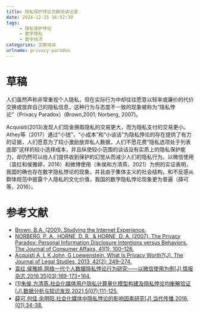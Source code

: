 ```yaml
---
title: 隐私保护悖论文献阅读记录
date: 2024-12-15 16:52:39
tags: 
     - 隐私保护悖论
     - 数字隐私
     - 数字经济
categories: 文献阅读
urlname: privacy-paradox
---
```


# 草稿
人们虽然声称非常重视个人隐私，但在实际行为中却往往愿意以轻率或廉价的代价交换或放弃自己的隐私信息，这种行为与态度不一致的现象被称为“隐私悖论”（Privacy Paradox）(Brown,2001; Norberg, 2007)。
<!--more-->
Acquisiti(2013)发现人们现金换取隐私的交易更大，而为隐私支付的交易更小。Athey等（2017）通过“小钱”，“小成本”和“小谈话”为隐私悖论的存在提供了有力的证据，人们愿意为了较小激励放弃私人数据，人们不愿花费“隐私选项处于列表底部”这样的较小选择成本，并且纵使较小范围的谈话没有实质上的隐私保护能力，却仍然可以给人们提供收到保护的幻觉从而减少人们的隐私行为。以微信使用（袁红和侯雅婷，2016）和微博使用（朱侯和方清燕，2021）为例的实证表明，我国的确也存在数字隐私悖论的现象，并且由于集体主义的社会结构，和不反感从群体规范中披露个人隐私的文化价值，我国的数字隐私悖论现象更为普遍（薛可等，2016）。

# 参考文献
- [Brown, B.A. (2001). Studying the Internet Experience.](https://www.semanticscholar.org/paper/Studying-the-Internet-Experience-Brown/563a300a287ff45eb897d100f26d59d4d87c62c2)
- [NORBERG, P. A., HORNE, D. R., & HORNE, D. A. (2007). The Privacy Paradox: Personal Information Disclosure Intentions versus Behaviors. The Journal of Consumer Affairs, 41(1), 100–126.](https://www.jstor.org/stable/23860016)
- [Acquisti A, L K John, G Loewenstein. What Is Privacy Worth?[J]. The Journal of Legal Studies, 2013, 42(2): 249–274.](https://www.journals.uchicago.edu/doi/abs/10.1086/671754)
- [袁红,侯雅婷.网络一代个人数据隐私悖论行为研究——以微信使用为例[J].情报杂志,2016,35(03):169-173+164.](https://kns.cnki.net/kcms2/article/abstract?v=9g5lTc5ddu0t_hoP8Dng42eyacpP71U0Cv9eP8fbud-NX6zg-IZlr662z29uaB_gwy9A85Kw3GFNTwlQOaKDhu604tgmar4Qv6FO9KYD66dY5CdYHuHmp-6rDo0iT_LuaSWNBULkRwvSHdcYoK_wUKt8VOzkApAVR5s5p-pM_CQYK508St3_3iPusHDbdn22&uniplatform=NZKPT&language=CHS)
- [[1]朱侯,方清燕.社会化媒体用户隐私计算量化模型构建及隐私悖论均衡解验证[J].数据分析与知识发现,2021,5(07):111-125.](https://kns.cnki.net/kcms2/article/abstract?v=9g5lTc5ddu2nFdmAKXP-2lvUdGV9JeABDiY4BRC8Jnyu-Swh5ubN2uLguJDum78EYnjmhZFxrLZGw4kBRqK8j7_qEr82TQWW7nbLs9YODpdG8-h8sh3nwWSUR6tPoaz2d5x2sjS0bIE0oRdM-zqIY2WWp3mbh2YESZ2RBkA05QpAUKKBXHQISLx5nxsMaeA5&uniplatform=NZKPT&language=CHS)
- [薛可,何佳,余明阳.社会化媒体中隐私悖论的影响因素研究[J].当代传播,2016,(01):34-38.](https://kns.cnki.net/kcms2/article/abstract?v=9g5lTc5ddu2ADFPjN6jUELBlmdGB5Py44o5VXdf8xSKFVf34JUohA0n6iJA1asb70LJmjCWDffro5dtXR7RyH_oJ04WX0IOzX_heGZpZiKhgl-Cz4iIsxX2IqhY7XPUodLdbi88OYEqhOlTFWXWyNJ26r-V8EoL4fRyj9Oh6B26m1KquZ2M-t64D0F37cAXckgakQjtOP4bCYcnDsDXtwA==&uniplatform=NZKPT)
